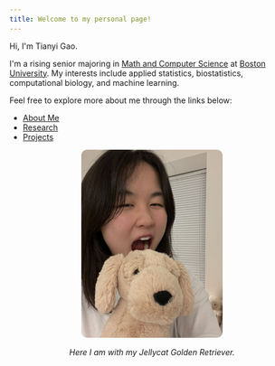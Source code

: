 ```yaml
---
title: Welcome to my personal page!
---
```

Hi, I'm Tianyi Gao. 

I'm a rising senior majoring in [Math and Computer Science](https://www.bu.edu/academics/cas/programs/mathematics-statistics/ba-mathematics-computer-science/) at [Boston University](https://www.bu.edu/). My interests include applied statistics, biostatistics, computational biology, and machine learning.

Feel free to explore more about me through the links below:

- [About Me](About)
- [Research](Research.md)
- [Projects](Projects.md)


<p align="center">
  <img src="/me.jpg" alt="Me with Jellycat Golden Retriever" width="250" style="border-radius: 10px;" />
</p>

<p align="center">
  <em>Here I am with my Jellycat Golden Retriever.</em>
</p>
